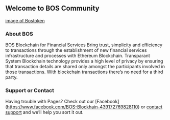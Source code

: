 ## Welcome to BOS Community

[image of Bostoken](/img/bosblockchain1.png)
### About BOS 
BOS Blockchain for Financial Services Bring trust, simplicity and efficiency to transactions through the establishment of new financial services infrastructure and processes with Ethereum Blockchain.
Transparant System 
Blockchain technology provides a high level of privacy by ensuring that transaction details are shared only amongst the participants involved in those transactions. With blockchain transactions there’s no need for a third party.

### Support or Contact

Having trouble with Pages? Check out our [Facebook] (https://www.facebook.com/BOS-Blockhain-439172769828110) or [contact support](https://github.com/contact) and we’ll help you sort it out.
